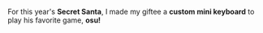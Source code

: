 For this year's **Secret Santa**, I made my giftee a **custom mini keyboard** to play his favorite game, **osu!**
